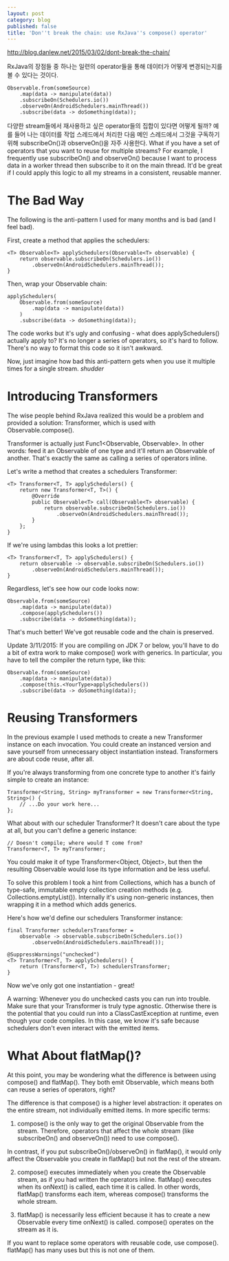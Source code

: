 ```yaml
---
layout: post
category: blog
published: false
title: 'Don''t break the chain: use RxJava''s compose() operator'
---
```

http://blog.danlew.net/2015/03/02/dont-break-the-chain/

RxJava의 장점들 중 하나는 일련의 operator들을 통해 데이터가 어떻게 변경되는지를 볼 수 있다는 것이다.

	Observable.from(someSource)  
	    .map(data -> manipulate(data))
	    .subscribeOn(Schedulers.io())
	    .observeOn(AndroidSchedulers.mainThread())
	    .subscribe(data -> doSomething(data));

다양한 stream들에서 재사용하고 싶은 operator들의 집합이 있다면 어떻게 될까? 예를 들어 나는 데이터를 작업 스레드에서 처리한 다음 메인 스레드에서 그것을 구독하기 위해 subscribeOn()과 observeOn()을 자주 사용한다. 
What if you have a set of operators that you want to reuse for multiple streams? For example, I frequently use subscribeOn() and observeOn() because I want to process data in a worker thread then subscribe to it on the main thread. It'd be great if I could apply this logic to all my streams in a consistent, reusable manner.

# The Bad Way

The following is the anti-pattern I used for many months and is bad (and I feel bad).

First, create a method that applies the schedulers:

	<T> Observable<T> applySchedulers(Observable<T> observable) {  
	    return observable.subscribeOn(Schedulers.io())
	        .observeOn(AndroidSchedulers.mainThread());
	}

Then, wrap your Observable chain:

	applySchedulers(  
	    Observable.from(someSource)
	        .map(data -> manipulate(data))
	    )
	    .subscribe(data -> doSomething(data));

The code works but it's ugly and confusing - what does applySchedulers() actually apply to? It's no longer a series of operators, so it's hard to follow. There's no way to format this code so it isn't awkward.

Now, just imagine how bad this anti-pattern gets when you use it multiple times for a single stream. *shudder*

# Introducing Transformers

The wise people behind RxJava realized this would be a problem and provided a solution: Transformer, which is used with Observable.compose().

Transformer is actually just Func1<Observable<T>, Observable<R>>. In other words: feed it an Observable of one type and it'll return an Observable of another. That's exactly the same as calling a series of operators inline.

Let's write a method that creates a schedulers Transformer:

	<T> Transformer<T, T> applySchedulers() {  
	    return new Transformer<T, T>() {
	        @Override
	        public Observable<T> call(Observable<T> observable) {
	            return observable.subscribeOn(Schedulers.io())
	                .observeOn(AndroidSchedulers.mainThread());
	        }
	    };
	}

If we're using lambdas this looks a lot prettier:

	<T> Transformer<T, T> applySchedulers() {  
	    return observable -> observable.subscribeOn(Schedulers.io())
	        .observeOn(AndroidSchedulers.mainThread());
	}

Regardless, let's see how our code looks now:

	Observable.from(someSource)  
	    .map(data -> manipulate(data))
	    .compose(applySchedulers())
	    .subscribe(data -> doSomething(data));

That's much better! We've got reusable code and the chain is preserved.

Update 3/11/2015: If you are compiling on JDK 7 or below, you'll have to do a bit of extra work to make compose() work with generics. In particular, you have to tell the compiler the return type, like this:

	Observable.from(someSource)  
	    .map(data -> manipulate(data))
	    .compose(this.<YourType>applySchedulers())
	    .subscribe(data -> doSomething(data));

# Reusing Transformers

In the previous example I used methods to create a new Transformer instance on each invocation. You could create an instanced version and save yourself from unnecessary object instantiation instead. Transformers are about code reuse, after all.

If you're always transforming from one concrete type to another it's fairly simple to create an instance:

	Transformer<String, String> myTransformer = new Transformer<String, String>() {  
	    // ...Do your work here...
	};

What about with our scheduler Transformer? It doesn't care about the type at all, but you can't define a generic instance:

	// Doesn't compile; where would T come from?
	Transformer<T, T> myTransformer;  

You could make it of type Transformer<Object, Object>, but then the resulting Observable would lose its type information and be less useful.

To solve this problem I took a hint from Collections, which has a bunch of type-safe, immutable empty collection creation methods (e.g. Collections.emptyList()). Internally it's using non-generic instances, then wrapping it in a method which adds generics.

Here's how we'd define our schedulers Transformer instance:

	final Transformer schedulersTransformer =  
	    observable -> observable.subscribeOn(Schedulers.io())
	        .observeOn(AndroidSchedulers.mainThread());

	@SuppressWarnings("unchecked")
	<T> Transformer<T, T> applySchedulers() {  
	    return (Transformer<T, T>) schedulersTransformer;
	}

Now we've only got one instantiation - great!

A warning: Whenever you do unchecked casts you can run into trouble. Make sure that your Transformer is truly type agnostic. Otherwise there is the potential that you could run into a ClassCastException at runtime, even though your code compiles. In this case, we know it's safe because schedulers don't even interact with the emitted items.

# What About flatMap()?

At this point, you may be wondering what the difference is between using compose() and flatMap(). They both emit Observable<R>, which means both can reuse a series of operators, right?

The difference is that compose() is a higher level abstraction: it operates on the entire stream, not individually emitted items. In more specific terms:

1. compose() is the only way to get the original Observable<T> from the stream. Therefore, operators that affect the whole stream (like subscribeOn() and observeOn()) need to use compose().

In contrast, if you put subscribeOn()/observeOn() in flatMap(), it would only affect the Observable you create in flatMap() but not the rest of the stream.

2. compose() executes immediately when you create the Observable stream, as if you had written the operators inline. flatMap() executes when its onNext() is called, each time it is called. In other words, flatMap() transforms each item, whereas compose() transforms the whole stream.

3. flatMap() is necessarily less efficient because it has to create a new Observable every time onNext() is called. compose() operates on the stream as it is.

If you want to replace some operators with reusable code, use compose(). flatMap() has many uses but this is not one of them.